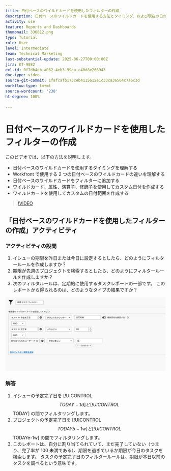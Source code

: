 ```yaml
---
title: 日付ベースのワイルドカードを使用したフィルターの作成
description: 日付ベースのワイルドカードを使用する方法とタイミング、および現在の日付に基づいてフィルターを作成する方法について説明します。
activity: use
feature: Reports and Dashboards
thumbnail: 336812.png
type: Tutorial
role: User
level: Intermediate
team: Technical Marketing
last-substantial-update: 2025-06-27T00:00:00Z
jira: KT-9082
exl-id: 0f7db4eb-a062-4eb3-99ca-c40d8e266943
doc-type: video
source-git-commit: 1fafcafb173ceb4115612e1c33ca36564c7a6c3d
workflow-type: tm+mt
source-wordcount: '238'
ht-degree: 100%

---
```


# 日付ベースのワイルドカードを使用したフィルターの作成

このビデオでは、以下の方法を説明します。

* 日付ベースのワイルドカードを使用するタイミングを理解する
* Workfront で使用する 2 つの日付ベースのワイルドカードの違いを理解する
* 日付ベースのワイルドカードをフィルターに追加する
* ワイルドカード、属性、演算子、修飾子を使用してカスタム日付を作成する
* ワイルドカードを使用してカスタムの日付範囲を作成する

>[!VIDEO](https://video.tv.adobe.com/v/336812/?quality=12&learn=on)


## 「日付ベースのワイルドカードを使用したフィルターの作成」アクティビティ


### アクティビティの設問

1. イシューの期限を昨日または今日に設定するとしたら、どのようにフィルタールールを作成しますか？
1. 期限が先週のプロジェクトを検索するとしたら、どのようにフィルタールールを作成しますか？
1. 次のフィルタルールは、定期的に使用するタスクレポートの一部です。 このレポートから得られるのは、どのようなタイプの結果ですか？

![日付ベースのワイルドカードを使用してタスクフィルターを作成する画面の画像](assets/date-wildcard-answer-1.png)

### 解答

1. イシューの予定完了日を [!UICONTROL $$TODAY-1d] と [!UICONTROL $$TODAY] の間でフィルタリングします。
1. プロジェクトの予定完了日を [!UICONTROL $$TODAYb-1w] と [!UICONTROL $$TODAYe-1w] の間でフィルタリングします。
1. このレポートは、自分に割り当てられていて、まだ完了していない（つまり、完了率が 100 未満である）、期限を過ぎているか期限が今日のタスクを検索します。 タスクの予定完了日のフィルタールールは、期限が本日以前のタスクを調べるという意味です。
